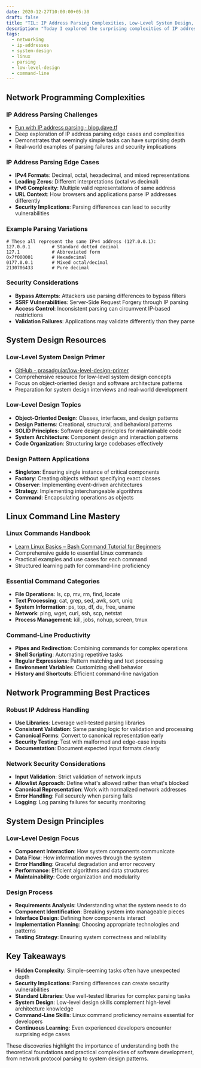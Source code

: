 ```yaml
---
date: 2020-12-27T10:00:00+05:30
draft: false
title: "TIL: IP Address Parsing Complexities, Low-Level System Design, and Linux Command Fundamentals"
description: "Today I explored the surprising complexities of IP address parsing, discovered resources for low-level system design, and found comprehensive Linux command tutorials."
tags:
  - networking
  - ip-addresses
  - system-design
  - linux
  - parsing
  - low-level-design
  - command-line
---
```


## Network Programming Complexities

### IP Address Parsing Challenges
- [Fun with IP address parsing · blog.dave.tf](https://blog.dave.tf/post/ip-addr-parsing/)
- Deep exploration of IP address parsing edge cases and complexities
- Demonstrates that seemingly simple tasks can have surprising depth
- Real-world examples of parsing failures and security implications

### IP Address Parsing Edge Cases
- **IPv4 Formats**: Decimal, octal, hexadecimal, and mixed representations
- **Leading Zeros**: Different interpretations (octal vs decimal)
- **IPv6 Complexity**: Multiple valid representations of same address
- **URL Context**: How browsers and applications parse IP addresses differently
- **Security Implications**: Parsing differences can lead to security vulnerabilities

### Example Parsing Variations
```
# These all represent the same IPv4 address (127.0.0.1):
127.0.0.1        # Standard dotted decimal
127.1            # Abbreviated form
0x7f000001       # Hexadecimal
0177.0.0.1       # Mixed octal/decimal
2130706433       # Pure decimal
```

### Security Considerations
- **Bypass Attempts**: Attackers use parsing differences to bypass filters
- **SSRF Vulnerabilities**: Server-Side Request Forgery through IP parsing
- **Access Control**: Inconsistent parsing can circumvent IP-based restrictions
- **Validation Failures**: Applications may validate differently than they parse

## System Design Resources

### Low-Level System Design Primer
- [GitHub - prasadgujar/low-level-design-primer](https://github.com/prasadgujar/low-level-design-primer)
- Comprehensive resource for low-level system design concepts
- Focus on object-oriented design and software architecture patterns
- Preparation for system design interviews and real-world development

### Low-Level Design Topics
- **Object-Oriented Design**: Classes, interfaces, and design patterns
- **Design Patterns**: Creational, structural, and behavioral patterns
- **SOLID Principles**: Software design principles for maintainable code
- **System Architecture**: Component design and interaction patterns
- **Code Organization**: Structuring large codebases effectively

### Design Pattern Applications
- **Singleton**: Ensuring single instance of critical components
- **Factory**: Creating objects without specifying exact classes
- **Observer**: Implementing event-driven architectures
- **Strategy**: Implementing interchangeable algorithms
- **Command**: Encapsulating operations as objects

## Linux Command Line Mastery

### Linux Commands Handbook
- [Learn Linux Basics – Bash Command Tutorial for Beginners](https://www.freecodecamp.org/news/the-linux-commands-handbook/?s=09)
- Comprehensive guide to essential Linux commands
- Practical examples and use cases for each command
- Structured learning path for command-line proficiency

### Essential Command Categories
- **File Operations**: ls, cp, mv, rm, find, locate
- **Text Processing**: cat, grep, sed, awk, sort, uniq
- **System Information**: ps, top, df, du, free, uname
- **Network**: ping, wget, curl, ssh, scp, netstat
- **Process Management**: kill, jobs, nohup, screen, tmux

### Command-Line Productivity
- **Pipes and Redirection**: Combining commands for complex operations
- **Shell Scripting**: Automating repetitive tasks
- **Regular Expressions**: Pattern matching and text processing
- **Environment Variables**: Customizing shell behavior
- **History and Shortcuts**: Efficient command-line navigation

## Network Programming Best Practices

### Robust IP Address Handling
- **Use Libraries**: Leverage well-tested parsing libraries
- **Consistent Validation**: Same parsing logic for validation and processing
- **Canonical Forms**: Convert to canonical representation early
- **Security Testing**: Test with malformed and edge-case inputs
- **Documentation**: Document expected input formats clearly

### Network Security Considerations
- **Input Validation**: Strict validation of network inputs
- **Allowlist Approach**: Define what's allowed rather than what's blocked
- **Canonical Representation**: Work with normalized network addresses
- **Error Handling**: Fail securely when parsing fails
- **Logging**: Log parsing failures for security monitoring

## System Design Principles

### Low-Level Design Focus
- **Component Interaction**: How system components communicate
- **Data Flow**: How information moves through the system
- **Error Handling**: Graceful degradation and error recovery
- **Performance**: Efficient algorithms and data structures
- **Maintainability**: Code organization and modularity

### Design Process
- **Requirements Analysis**: Understanding what the system needs to do
- **Component Identification**: Breaking system into manageable pieces
- **Interface Design**: Defining how components interact
- **Implementation Planning**: Choosing appropriate technologies and patterns
- **Testing Strategy**: Ensuring system correctness and reliability

## Key Takeaways

- **Hidden Complexity**: Simple-seeming tasks often have unexpected depth
- **Security Implications**: Parsing differences can create security vulnerabilities
- **Standard Libraries**: Use well-tested libraries for complex parsing tasks
- **System Design**: Low-level design skills complement high-level architecture knowledge
- **Command-Line Skills**: Linux command proficiency remains essential for developers
- **Continuous Learning**: Even experienced developers encounter surprising edge cases

These discoveries highlight the importance of understanding both the theoretical foundations and practical complexities of software development, from network protocol parsing to system design patterns.